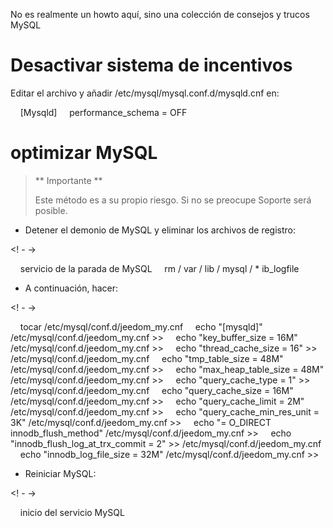 No es realmente un howto aquí, sino una colección de consejos y trucos
MySQL

Desactivar sistema de incentivos
================================

Editar el archivo y añadir /etc/mysql/mysql.conf.d/mysqld.cnf en:

    [Mysqld]
    performance_schema = OFF

optimizar MySQL
===============

> ** Importante **
>
> Este método es a su propio riesgo. Si no se preocupe
> Soporte será posible.

-   Detener el demonio de MySQL y eliminar los archivos de registro:

<! - ->

    servicio de la parada de MySQL
    rm / var / lib / mysql / * ib_logfile

-   A continuación, hacer:

<! - ->

    tocar /etc/mysql/conf.d/jeedom_my.cnf
    echo "[mysqld]" /etc/mysql/conf.d/jeedom_my.cnf >>
    echo "key_buffer_size = 16M" /etc/mysql/conf.d/jeedom_my.cnf >>
    echo "thread_cache_size = 16" >> /etc/mysql/conf.d/jeedom_my.cnf
    echo "tmp_table_size = 48M" /etc/mysql/conf.d/jeedom_my.cnf >>
    echo "max_heap_table_size = 48M" /etc/mysql/conf.d/jeedom_my.cnf >>
    echo "query_cache_type = 1" >> /etc/mysql/conf.d/jeedom_my.cnf
    echo "query_cache_size = 16M" /etc/mysql/conf.d/jeedom_my.cnf >>
    echo "query_cache_limit = 2M" /etc/mysql/conf.d/jeedom_my.cnf >>
    echo "query_cache_min_res_unit = 3K" /etc/mysql/conf.d/jeedom_my.cnf >>
    echo "= O_DIRECT innodb_flush_method" /etc/mysql/conf.d/jeedom_my.cnf >>
    echo "innodb_flush_log_at_trx_commit = 2" >> /etc/mysql/conf.d/jeedom_my.cnf
    echo "innodb_log_file_size = 32M" /etc/mysql/conf.d/jeedom_my.cnf >>

-   Reiniciar MySQL:

<! - ->

    inicio del servicio MySQL
